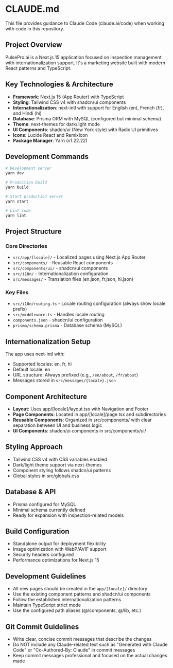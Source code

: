 # CLAUDE.md

This file provides guidance to Claude Code (claude.ai/code) when working with code in this repository.

## Project Overview

PulsePro.ai is a Next.js 15 application focused on inspection management with internationalization support. It's a marketing website built with modern React patterns and TypeScript.

## Key Technologies & Architecture

- **Framework**: Next.js 15 (App Router) with TypeScript
- **Styling**: Tailwind CSS v4 with shadcn/ui components
- **Internationalization**: next-intl with support for English (en), French (fr), and Hindi (hi)
- **Database**: Prisma ORM with MySQL (configured but minimal schema)
- **Theme**: next-themes for dark/light mode
- **UI Components**: shadcn/ui (New York style) with Radix UI primitives
- **Icons**: Lucide React and RemixIcon
- **Package Manager**: Yarn (v1.22.22)

## Development Commands

```bash
# Development server
yarn dev

# Production build
yarn build

# Start production server
yarn start

# Lint code
yarn lint
```

## Project Structure

### Core Directories
- `src/app/[locale]/` - Localized pages using Next.js App Router
- `src/components/` - Reusable React components
- `src/components/ui/` - shadcn/ui components
- `src/i18n/` - Internationalization configuration
- `src/messages/` - Translation files (en.json, fr.json, hi.json)

### Key Files
- `src/i18n/routing.ts` - Locale routing configuration (always show locale prefix)
- `src/middleware.ts` - Handles locale routing
- `components.json` - shadcn/ui configuration
- `prisma/schema.prisma` - Database schema (MySQL)

## Internationalization Setup

The app uses next-intl with:
- Supported locales: en, fr, hi
- Default locale: en
- URL structure: Always prefixed (e.g., `/en/about`, `/fr/about`)
- Messages stored in `src/messages/{locale}.json`

## Component Architecture

- **Layout**: Uses app/[locale]/layout.tsx with Navigation and Footer
- **Page Components**: Located in app/[locale]/page.tsx and subdirectories
- **Reusable Components**: Organized in src/components/ with clear separation between UI and business logic
- **UI Components**: shadcn/ui components in src/components/ui/

## Styling Approach

- Tailwind CSS v4 with CSS variables enabled
- Dark/light theme support via next-themes
- Component styling follows shadcn/ui patterns
- Global styles in src/globals.css

## Database & API

- Prisma configured for MySQL
- Minimal schema currently defined
- Ready for expansion with inspection-related models

## Build Configuration

- Standalone output for deployment flexibility
- Image optimization with WebP/AVIF support
- Security headers configured
- Performance optimizations for Next.js 15

## Development Guidelines

- All new pages should be created in the `app/[locale]/` directory
- Use the existing component patterns and shadcn/ui components
- Follow the established internationalization patterns
- Maintain TypeScript strict mode
- Use the configured path aliases (@/components, @/lib, etc.)

## Git Commit Guidelines

- Write clear, concise commit messages that describe the changes
- Do NOT include any Claude-related text such as "Generated with Claude Code" or "Co-Authored-By: Claude" in commit messages
- Keep commit messages professional and focused on the actual changes made
